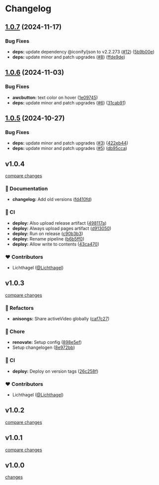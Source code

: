 # Changelog


## [1.0.7](https://github.com/Lichthagel/lichtHikari/compare/v1.0.6...v1.0.7) (2024-11-17)


### Bug Fixes

* **deps:** update dependency @iconify/json to v2.2.273 ([#12](https://github.com/Lichthagel/lichtHikari/issues/12)) ([5b9b00e](https://github.com/Lichthagel/lichtHikari/commit/5b9b00e0986e1ae208b03966ab0f951e0a7559cf))
* **deps:** update minor and patch upgrades ([#8](https://github.com/Lichthagel/lichtHikari/issues/8)) ([ffde9de](https://github.com/Lichthagel/lichtHikari/commit/ffde9de10a5d8ff1e2a79a3bc074dd7748899221))

## [1.0.6](https://github.com/Lichthagel/lichtHikari/compare/v1.0.5...v1.0.6) (2024-11-03)


### Bug Fixes

* **awcbutton:** text color on hover ([1e09745](https://github.com/Lichthagel/lichtHikari/commit/1e0974529a81103f9036f64ddfa0ba625b74562f))
* **deps:** update minor and patch upgrades ([#6](https://github.com/Lichthagel/lichtHikari/issues/6)) ([31cab91](https://github.com/Lichthagel/lichtHikari/commit/31cab91256b63bfee02fb90165b26a44b6cee91b))

## [1.0.5](https://github.com/Lichthagel/lichtHikari/compare/v1.0.4...v1.0.5) (2024-10-27)


### Bug Fixes

* **deps:** update minor and patch upgrades ([#3](https://github.com/Lichthagel/lichtHikari/issues/3)) ([422eb44](https://github.com/Lichthagel/lichtHikari/commit/422eb448339e8771234f9318368737daf9f3e1bc))
* **deps:** update minor and patch upgrades ([#5](https://github.com/Lichthagel/lichtHikari/issues/5)) ([db95cca](https://github.com/Lichthagel/lichtHikari/commit/db95cca5eaf0bfc747b319dbe4bf58ec290be8ab))

## v1.0.4

[compare changes](https://github.com/Lichthagel/lichtHikari/compare/v1.0.3...v1.0.4)

### 📖 Documentation

- **changelog:** Add old versions ([fd410fd](https://github.com/Lichthagel/lichtHikari/commit/fd410fd))

### 🤖 CI

- **deploy:** Also upload release artifact ([498117a](https://github.com/Lichthagel/lichtHikari/commit/498117a))
- **deploy:** Always upload pages artifact ([d913050](https://github.com/Lichthagel/lichtHikari/commit/d913050))
- **deploy:** Run on release ([c90b3b3](https://github.com/Lichthagel/lichtHikari/commit/c90b3b3))
- **deploy:** Rename pipeline ([b6b5ff0](https://github.com/Lichthagel/lichtHikari/commit/b6b5ff0))
- **deploy:** Allow write to contents ([43ca470](https://github.com/Lichthagel/lichtHikari/commit/43ca470))

### ❤️ Contributors

- Lichthagel ([@Lichthagel](http://github.com/Lichthagel))

## v1.0.3

[compare changes](https://github.com/Lichthagel/lichtHikari/compare/v1.0.2...v1.0.3)

### 💅 Refactors

- **anisongs:** Share activeVideo globally ([caf7c27](https://github.com/Lichthagel/lichtHikari/commit/caf7c27))

### 🏡 Chore

- **renovate:** Setup config ([898e5ef](https://github.com/Lichthagel/lichtHikari/commit/898e5ef))
- Setup changelogen ([8e972bb](https://github.com/Lichthagel/lichtHikari/commit/8e972bb))

### 🤖 CI

- **deploy:** Deploy on version tags ([26c258f](https://github.com/Lichthagel/lichtHikari/commit/26c258f))

### ❤️ Contributors

- Lichthagel ([@Lichthagel](http://github.com/Lichthagel))


## v1.0.2

[compare changes](https://github.com/Lichthagel/lichtHikari/compare/v1.0.1...v1.0.2)

## v1.0.1

[compare changes](https://github.com/Lichthagel/lichtHikari/compare/v1.0.0...v1.0.1)

## v1.0.0

[changes](https://github.com/Lichthagel/lichtHikari/commits/v1.0.0)
